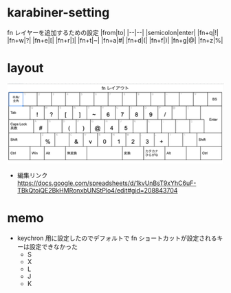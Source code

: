 # karabiner-setting

fn レイヤーを追加するための設定
|from|to|
|--|--|
|semicolon|enter|
|fn+q|!|
|fn+w|?|
|fn+e|[|
|fn+r|]|
|fn+t|~|
|fn+a|#|
|fn+d|(|
|fn+f|)|
|fn+g|@|
|fn+z|%|

# layout

![picture 2](images/25366b756d3ecc43965fb7507d6f8e55bb977e7d0a69d6b05820302c0066c9cd.png)

- 編集リンク
  https://docs.google.com/spreadsheets/d/1kvUnBsT9xYhC6uF-TBkQtoiQE2BkHMRonxbUNStPlo4/edit#gid=208843704

# memo

- keychron 用に設定したのでデフォルトで fn ショートカットが設定されるキーは設定できなかった
  - S
  - X
  - L
  - J
  - K
